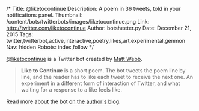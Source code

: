 /*
Title: @liketocontinue
Description: A poem in 36 tweets, told in your notifications panel.
Thumbnail: /content/bots/twitterbots/images/liketocontinue.png
Link: http://twitter.com/liketocontinue
Author: botsheeter.py
Date: December 21, 2015
Tags: twitter,twitterbot,active,interactive,poetry,likes,art,experimental,genmon
Nav: hidden
Robots: index,follow
*/

[@liketocontinue](https://twitter.com/liketocontinue) is a Twitter bot created by [Matt Webb](https://twitter.com/genmon). 

> **Like to Continue** is a short poem. The bot tweets the poem line by line, and the reader has to like each tweet to receive the next one. An experiment in a different form of interaction of Twitter, and what waiting for a response to a like feels like.

Read more about the bot [on the author's blog](http://interconnected.org/home/2015/11/25/like_to_continue).
